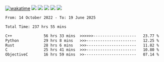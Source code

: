 [![wakatime](https://wakatime.com/badge/user/368879df-dc38-4b1a-86c4-8a2054a0e074.svg)](https://wakatime.com/@368879df-dc38-4b1a-86c4-8a2054a0e074)
<img src="https://img.shields.io/badge/Windows-0078D6?style=flat&logo=Windows&logoColor=white">
<img src="https://img.shields.io/badge/IntelliJ_IDEA-000000.svg?style=flat&logo=IntelliJ-IDEA&logoColor=white">
<img src="https://img.shields.io/badge/CLion-000000.svg?style=flat&logo=CLion&logoColor=white">
<img src="https://img.shields.io/badge/Visual_Studio_Code-007ACC?style=flat&logo=Visual-Studio-Code&logoColor=white">
<img src="https://img.shields.io/badge/Discord-5865F2?label=kano42&style=flat&logo=discord&logoColor=white">
<br>


<!--START_SECTION:waka-->

```txt
From: 14 October 2022 - To: 19 June 2025

Total Time: 237 hrs 55 mins

C++              56 hrs 33 mins  >>>>>>-------------------   23.77 %
Python           29 hrs 8 mins   >>>----------------------   12.25 %
Rust             28 hrs 6 mins   >>>----------------------   11.82 %
C                25 hrs 41 mins  >>>----------------------   10.80 %
ObjectiveC       16 hrs 59 mins  >>-----------------------   07.14 %
```

<!--END_SECTION:waka-->
